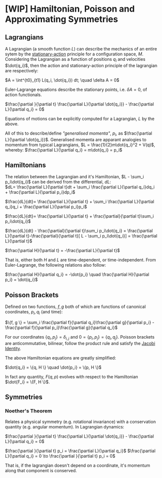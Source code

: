 # [WIP] Hamiltonian, Poisson and Approximating Symmetries

## Lagrangians
A Lagrangian (a smooth function $L$) can describe the mechanics of an entire sytem by the [stationary-action](https://en.wikipedia.org/wiki/Stationary-action_principle) principle for a configuration space, $M$. Considering the Lagrangian as a function of positions $q_i$ and velocities $\dot{q_i}$, then the action and stationary-action principle of the lagrangian are respectively:

$A = \int^{t0}_{t1} L(q_i, \dot{q_i}) dt; \quad \delta A = 0$ 

Euler-Lagrange equations describe the stationary points, i.e. $\delta A = 0$, of action functionals.

$\frac{\partial }{\partial t} \frac{\partial L}{\partial \dot{q_i}} - \frac{\partial L}{\partial q_i} = 0$

Equations of motions can be explicitly computed for a Lagrangian, $L$ by the above.

All of this to describe/define _"generalised momenta"_, $p_i$, as $\frac{\partial L}{\partial \dot{q_i}}$. Generalised momenta are apparant analogies to momentum from typical Lagrangians, $L = \frac{1}{2}m\dot{q_i}^2 + V(q)$, whereby: $\frac{\partial L}{\partial q_i} = m\dot{q_i} = p_i$


## Hamiltonians
The relation between the Lagrangian and it's Hamiltonian, $L - \sum_i p_i\dot{q_i}$ can be derived from the differential, $dL$:  
$dL= \frac{\partial L}{\partial t}dt + \sum_i \frac{\partial L}{\partial q_i}dq_i + \frac{\partial L}{\partial p_i}dp_i$ 

$\frac{dL}{dt}= \frac{\partial L}{\partial t} + \sum_i \frac{\partial L}{\partial q_i}q_i + \frac{\partial L}{\partial p_i}p_i$

$\frac{dL}{dt}= \frac{\partial L}{\partial t} + \frac{\partial}{\partial t}\sum_i p_i\dot{q_i}$

$\frac{dL}{dt} - \frac{\partial}{\partial t}\sum_i p_i\dot{q_i} = \frac{\partial L}{\partial t}-\frac{\partial}{\partial t}[ L - \sum_i p_i\dot{q_i}] = \frac{\partial L}{\partial t}$

$\frac{\partial H}{\partial t} = -\frac{\partial L}{\partial t}$

That is, either both $H$ and $L$ are time-dependent, or time-independent. From Euler-Lagrange, the following relations also follow: 

$\frac{\partial H}{\partial q_i} = -\dot{p_i} \quad \frac{\partial H}{\partial p_i} = \dot{q_i}$

## Poisson Brackets
Defined on two functions, $f, g$ both of which are functions of canonical coordinates, $p_i, q_i$ (and time):

$\{f, g \} = \sum_i \frac{\partial f}{\partial q_i}\frac{\partial g}{\partial p_i} - \frac{\partial f}{\partial p_i}\frac{\partial g}{\partial q_i}$

For our coordinates $\{ q_i, p_j \} = \delta_{i, j}$ and $0 = \{ p_i, p_j \} =\{ q_i, q_j \}$. Poisson brackets are anticommutative, bilinear, follow the product rule and satisfy the [Jacobi Identity](https://en.wikipedia.org/wiki/Jacobi_identity). 

The above Hamiltonian equations are greatly simplified:

$\dot{q_i} = \{q, H \} \quad  \dot{p_i} = \{p, H \}$

In fact any quantity, $F(q, p)$ evolves with respect to the Hamiltonian $\dot{F_i} = \{F, H \}$.

## Symmetries
### Noether's Theorem
Relates a physical symmetry (e.g. rotational invariance) with a conservation quantity (e.g. angular momentum). In Lagrangian dynamics: 

$\frac{\partial }{\partial t} \frac{\partial L}{\partial \dot{q_i}} - \frac{\partial L}{\partial q_i} = 0$

$\frac{\partial }{\partial t} p_i = \frac{\partial L}{\partial q_i}$
$\frac{\partial L}{\partial q_i}  = 0 \to \frac{\partial }{\partial t} p_i  = 0$

That is, if the lagrangian doesn't depend on a coordinate, it's momentum along that component is conserved. 




